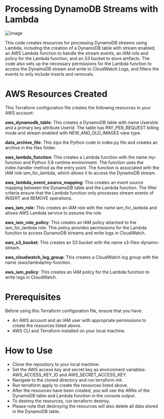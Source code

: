 # Processing DynamoDB Streams with Lambda

![image](https://user-images.githubusercontent.com/31045825/231228233-fa7f11b8-57e0-4e54-94eb-d3648558246a.png)


This code creates resources for processing DynamoDB streams using Lambda, including the creation of a DynamoDB table with stream enabled, an AWS Lambda function to handle the stream events, an IAM role and policy for the Lambda function, and an S3 bucket to store artifacts. The code also sets up the necessary permissions for the Lambda function to access the DynamoDB stream and write to CloudWatch Logs, and filters the events to only include inserts and removals.


# AWS Resources Created
This Terraform configuration file creates the following resources in your AWS account:

**aws_dynamodb_table**: This creates a DynamoDB table with name UsersIds and a primary key attribute UserId. The table has PAY_PER_REQUEST billing mode and stream enabled with NEW_AND_OLD_IMAGES view type.

**data_archive_file**: This zips the Python code in index.py file and creates an archive in the files folder.

**aws_lambda_function**: This creates a Lambda function with the name my-function and Python 3.8 runtime environment. The function uses the index.handler method as the entry point. The function is associated with the IAM role iam_for_lambda, which allows it to access the DynamoDB stream.

**aws_lambda_event_source_mapping**: This creates an event source mapping between the DynamoDB table and the Lambda function. The filter criteria ensure that the Lambda function only processes stream events of INSERT and REMOVE operations.

**aws_iam_role**: This creates an IAM role with the name iam_for_lambda and allows AWS Lambda service to assume the role.

**aws_iam_role_policy**: This creates an IAM policy attached to the iam_for_lambda role. This policy provides permissions for the Lambda function to access DynamoDB streams and write logs in CloudWatch.

**aws_s3_bucket**: This creates an S3 bucket with the name s3-files-dynamo-stream.

**aws_cloudwatch_log_group**: This creates a CloudWatch log group with the name /aws/lambda/my-function.

**aws_iam_policy**: This creates an IAM policy for the Lambda function to write logs in CloudWatch.

# Prerequisites

Before using this Terraform configuration file, ensure that you have:

* An AWS account and an IAM user with appropriate permissions to create the resources listed above.
* AWS CLI and Terraform installed on your local machine.

# How to Use

* Clone the repository to your local machine.
* Set the AWS access key and secret key as environment variables: AWS_ACCESS_KEY_ID and AWS_SECRET_ACCESS_KEY.
* Navigate to the cloned directory and run terraform init.
* Run terraform apply to create the resources listed above.
* After the resources have been created, you will see the ARNs of the DynamoDB table and Lambda function in the console output.
* To destroy the resources, run terraform destroy.
* Please note that destroying the resources will also delete all data stored in the DynamoDB table.
